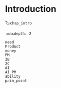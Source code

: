 # Introduction
:label:`chap_intro`

```toc
:maxdepth: 2

need
Product
money
PM
2B
2C
AI
AI_PM
ability
pain_point
```
